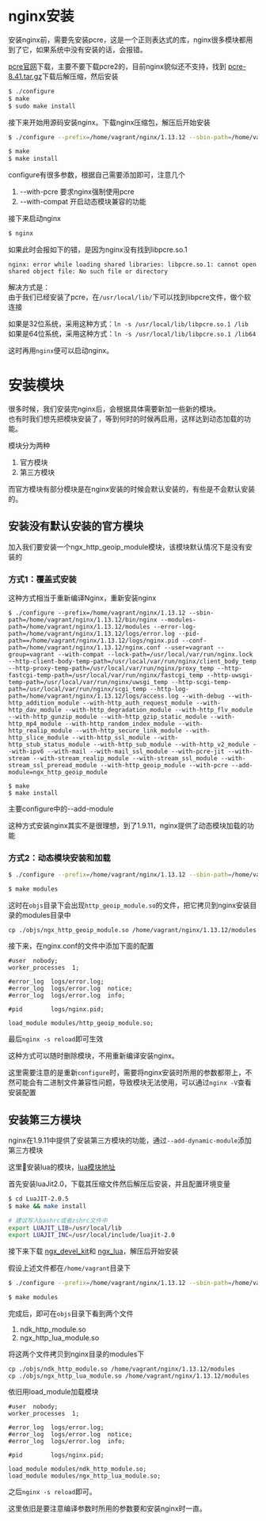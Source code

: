 # nginx安装
安装nginx前，需要先安装pcre，这是一个正则表达式的库，nginx很多模块都用到了它，如果系统中没有安装的话，会报错。

[pcre官网](https://www.pcre.org/)下载，主要不要下载pcre2的，目前nginx貌似还不支持，找到 [pcre-8.41.tar.gz](https://ftp.pcre.org/pub/pcre/)下载后解压缩，然后安装
```bash
$ ./configure
$ make 
$ sudo make install
```

接下来开始用源码安装nginx。下载nginx压缩包，解压后开始安装

```bash
$ ./configure --prefix=/home/vagrant/nginx/1.13.12 --sbin-path=/home/vagrant/nginx/1.13.12/bin/nginx --modules-path=/home/vagrant/nginx/1.13.12/modules --error-log-path=/home/vagrant/nginx/1.13.12/logs/error.log --pid-path==/home/vagrant/nginx/1.13.12/logs/nginx.pid --conf-path=/home/vagrant/nginx/1.13.12/nginx.conf --user=vagrant --group=vagrant --with-compat --lock-path=/usr/local/var/run/nginx.lock --http-client-body-temp-path=/usr/local/var/run/nginx/client_body_temp --http-proxy-temp-path=/usr/local/var/run/nginx/proxy_temp --http-fastcgi-temp-path=/usr/local/var/run/nginx/fastcgi_temp --http-uwsgi-temp-path=/usr/local/var/run/nginx/uwsgi_temp --http-scgi-temp-path=/usr/local/var/run/nginx/scgi_temp --http-log-path=/home/vagrant/nginx/1.13.12/logs/access.log --with-debug --with-http_addition_module --with-http_auth_request_module --with-http_dav_module --with-http_degradation_module --with-http_flv_module --with-http_gunzip_module --with-http_gzip_static_module --with-http_mp4_module --with-http_random_index_module --with-http_realip_module --with-http_secure_link_module --with-http_slice_module --with-http_ssl_module --with-http_stub_status_module --with-http_sub_module --with-http_v2_module --with-ipv6 --with-mail --with-mail_ssl_module --with-pcre-jit --with-stream --with-stream_realip_module --with-stream_ssl_module --with-stream_ssl_preread_module --with-http_geoip_module --with-pcre

$ make
$ make install
```
configure有很多参数，根据自己需要添加即可，注意几个
1. --with-pcre 要求nginx强制使用pcre
2. --with-compat 开启动态模块兼容的功能

接下来启动nginx
```bash
$ nginx
```
如果此时会报如下的错，是因为nginx没有找到libpcre.so.1
```
nginx: error while loading shared libraries: libpcre.so.1: cannot open shared object file: No such file or directory
```

解决方式是：  
由于我们已经安装了pcre，在`/usr/local/lib/`下可以找到libpcre文件，做个软连接

如果是32位系统，采用这种方式：`ln -s /usr/local/lib/libpcre.so.1 /lib`  
如果是64位系统，采用这种方式：`ln -s /usr/local/lib/libpcre.so.1 /lib64`  

这时再用`nginx`便可以启动nginx。

# 安装模块
很多时候，我们安装完nginx后，会根据具体需要新加一些新的模块。  
也有时我们想先把模块安装了，等到何时的时候再启用，这样达到动态加载的功能。

模块分为两种
1. 官方模块 
2. 第三方模块

而官方模块有部分模块是在nginx安装的时候会默认安装的，有些是不会默认安装的。

## 安装没有默认安装的官方模块
加入我们要安装一个ngx_http_geoip_module模块，该模块默认情况下是没有安装的

### 方式1：覆盖式安装
这种方式相当于重新编译Nginx，重新安装nginx
```
$ ./configure --prefix=/home/vagrant/nginx/1.13.12 --sbin-path=/home/vagrant/nginx/1.13.12/bin/nginx --modules-path=/home/vagrant/nginx/1.13.12/modules --error-log-path=/home/vagrant/nginx/1.13.12/logs/error.log --pid-path==/home/vagrant/nginx/1.13.12/logs/nginx.pid --conf-path=/home/vagrant/nginx/1.13.12/nginx.conf --user=vagrant --group=vagrant --with-compat --lock-path=/usr/local/var/run/nginx.lock --http-client-body-temp-path=/usr/local/var/run/nginx/client_body_temp --http-proxy-temp-path=/usr/local/var/run/nginx/proxy_temp --http-fastcgi-temp-path=/usr/local/var/run/nginx/fastcgi_temp --http-uwsgi-temp-path=/usr/local/var/run/nginx/uwsgi_temp --http-scgi-temp-path=/usr/local/var/run/nginx/scgi_temp --http-log-path=/home/vagrant/nginx/1.13.12/logs/access.log --with-debug --with-http_addition_module --with-http_auth_request_module --with-http_dav_module --with-http_degradation_module --with-http_flv_module --with-http_gunzip_module --with-http_gzip_static_module --with-http_mp4_module --with-http_random_index_module --with-http_realip_module --with-http_secure_link_module --with-http_slice_module --with-http_ssl_module --with-http_stub_status_module --with-http_sub_module --with-http_v2_module --with-ipv6 --with-mail --with-mail_ssl_module --with-pcre-jit --with-stream --with-stream_realip_module --with-stream_ssl_module --with-stream_ssl_preread_module --with-http_geoip_module --with-pcre --add-module=ngx_http_geoip_module

$ make
$ make install
```
主要configure中的--add-module

这种方式安装nginx其实不是很理想，到了1.9.11，nginx提供了动态模块加载的功能

### 方式2：动态模块安装和加载
```bash
$ ./configure --prefix=/home/vagrant/nginx/1.13.12 --sbin-path=/home/vagrant/nginx/1.13.12/bin/nginx --modules-path=/home/vagrant/nginx/1.13.12/modules --error-log-path=/home/vagrant/nginx/1.13.12/logs/error.log --pid-path==/home/vagrant/nginx/1.13.12/logs/nginx.pid --conf-path=/home/vagrant/nginx/1.13.12/nginx.conf --user=vagrant --group=vagrant --with-compat --lock-path=/usr/local/var/run/nginx.lock --http-client-body-temp-path=/usr/local/var/run/nginx/client_body_temp --http-proxy-temp-path=/usr/local/var/run/nginx/proxy_temp --http-fastcgi-temp-path=/usr/local/var/run/nginx/fastcgi_temp --http-uwsgi-temp-path=/usr/local/var/run/nginx/uwsgi_temp --http-scgi-temp-path=/usr/local/var/run/nginx/scgi_temp --http-log-path=/home/vagrant/nginx/1.13.12/logs/access.log --with-debug --with-http_addition_module --with-http_auth_request_module --with-http_dav_module --with-http_degradation_module --with-http_flv_module --with-http_gunzip_module --with-http_gzip_static_module --with-http_mp4_module --with-http_random_index_module --with-http_realip_module --with-http_secure_link_module --with-http_slice_module --with-http_ssl_module --with-http_stub_status_module --with-http_sub_module --with-http_v2_module --with-ipv6 --with-mail --with-mail_ssl_module --with-pcre-jit --with-stream --with-stream_realip_module --with-stream_ssl_module --with-stream_ssl_preread_module --with-http_geoip_module --with-pcre --with-http_geoip_module=dynamic

$ make modules
```
这时在`objs`目录下会出现`http_geoip_module.so`的文件，把它拷贝到nginx安装目录的modules目录中
```
cp ./objs/ngx_http_geoip_module.so /home/vagrant/nginx/1.13.12/modules
```

接下来，在nginx.conf的文件中添加下面的配置
```nginx
#user  nobody;
worker_processes  1;

#error_log  logs/error.log;
#error_log  logs/error.log  notice;
#error_log  logs/error.log  info;

#pid        logs/nginx.pid;

load_module modules/http_geoip_module.so;
```
最后`nginx -s reload`即可生效


这种方式可以随时删除模块，不用重新编译安装nginx。

这里需要注意的是重新`configure`时，需要将nginx安装时所用的参数都带上，不然可能会有二进制文件兼容性问题，导致模块无法使用，可以通过`nginx -V`查看安装配置

## 安装第三方模块
nginx在1.9.11中提供了安装第三方模块的功能，通过`--add-dynamic-module`添加第三方模块

这里安装lua的模块，[lua模块地址](https://github.com/openresty/lua-nginx-module)

首先安装luaJit2.0，下载其压缩文件然后解压后安装，并且配置环境变量
```bash
$ cd LuaJIT-2.0.5
$ make && make install

# 建议写入bashrc或者zshrc文件中
export LUAJIT_LIB=/usr/local/lib
export LUAJIT_INC=/usr/local/include/luajit-2.0
```

接下来下载 [ngx_devel_kit](https://github.com/simplresty/ngx_devel_kit/tags)和 [ngx_lua](https://github.com/openresty/lua-nginx-module/tags)，解压后开始安装

假设上述文件都在`/home/vagrant`目录下

```bash
$ ./configure --prefix=/home/vagrant/nginx/1.13.12 --sbin-path=/home/vagrant/nginx/1.13.12/bin/nginx --modules-path=/home/vagrant/nginx/1.13.12/modules --error-log-path=/home/vagrant/nginx/1.13.12/logs/error.log --pid-path==/home/vagrant/nginx/1.13.12/logs/nginx.pid --conf-path=/home/vagrant/nginx/1.13.12/nginx.conf --user=vagrant --group=vagrant --with-compat --lock-path=/usr/local/var/run/nginx.lock --http-client-body-temp-path=/usr/local/var/run/nginx/client_body_temp --http-proxy-temp-path=/usr/local/var/run/nginx/proxy_temp --http-fastcgi-temp-path=/usr/local/var/run/nginx/fastcgi_temp --http-uwsgi-temp-path=/usr/local/var/run/nginx/uwsgi_temp --http-scgi-temp-path=/usr/local/var/run/nginx/scgi_temp --http-log-path=/home/vagrant/nginx/1.13.12/logs/access.log --with-debug --with-http_addition_module --with-http_auth_request_module --with-http_dav_module --with-http_degradation_module --with-http_flv_module --with-http_gunzip_module --with-http_gzip_static_module --with-http_mp4_module --with-http_random_index_module --with-http_realip_module --with-http_secure_link_module --with-http_slice_module --with-http_ssl_module --with-http_stub_status_module --with-http_sub_module --with-http_v2_module --with-ipv6 --with-mail --with-mail_ssl_module --with-pcre-jit --with-stream --with-stream_realip_module --with-stream_ssl_module --with-stream_ssl_preread_module --with-http_geoip_module --with-pcre --add-dynamic-module=/home/vagrant/ngx_devel_kit-0.3.1rc1 --add-dynamic-module=/home/vagrant/lua-nginx-module-0.10.13

$ make modules
```
完成后，即可在`objs`目录下看到两个文件
1. ndk_http_module.so
2. ngx_http_lua_module.so

将这两个文件拷贝到nginx目录的modules下
```
cp ./objs/ndk_http_module.so /home/vagrant/nginx/1.13.12/modules
cp ./objs/ngx_http_lua_module.so /home/vagrant/nginx/1.13.12/modules
```

依旧用load_module加载模块
```nginx
#user  nobody;
worker_processes  1;

#error_log  logs/error.log;
#error_log  logs/error.log  notice;
#error_log  logs/error.log  info;

#pid        logs/nginx.pid;

load_module modules/ndk_http_module.so;
load_module modules/ngx_http_lua_module.so;
```
之后`nginx -s reload`即可。 

这里依旧是要注意编译参数时所用的参数要和安装nginx时一直。
